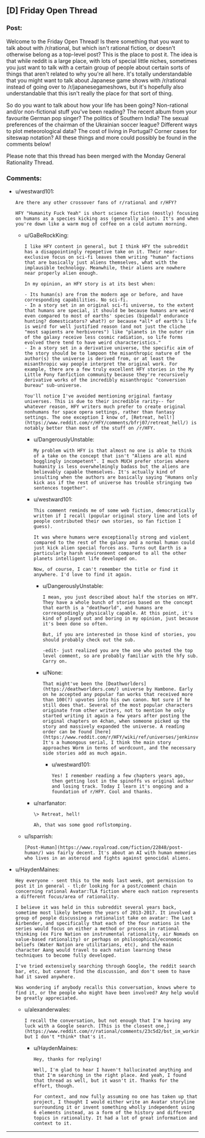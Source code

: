 ## [D] Friday Open Thread

### Post:

Welcome to the Friday Open Thread! Is there something that you want to talk about with /r/rational, but which isn't rational fiction, or doesn't otherwise belong as a top-level post? This is the place to post it. The idea is that while reddit is a large place, with lots of special little niches, sometimes you just want to talk with a certain group of people about certain sorts of things that aren't related to why you're all here. It's totally understandable that you might want to talk about Japanese game shows with /r/rational instead of going over to /r/japanesegameshows, but it's hopefully also understandable that this isn't really the place for that sort of thing.

So do you want to talk about how your life has been going? Non-rational and/or non-fictional stuff you've been reading? The recent album from your favourite German pop singer? The politics of Southern India? The sexual preferences of the chairman of the Ukrainian soccer league? Different ways to plot meteorological data? The cost of living in Portugal? Corner cases for siteswap notation? All these things and more could possibly be found in the comments below!

Please note that this thread has been merged with the Monday General Rationality Thread.

### Comments:

- u/westward101:
  ```
  Are there any other crossover fans of r/rational and r/HFY? 

  HFY "Humanity Fuck Yeah" is short science fiction (mostly) focusing on humans as a species kicking ass (generally alien). It's and when you're down like a warm mug of coffee on a cold autumn morning.
  ```

  - u/GaBeRockKing:
    ```
    I like HFY content in general, but I think HFY the subreddit has a disappointingly repepetive take on it. Their near-exclusive focus on sci-fi leaves them writing "human" factions that are basically just aliens themselves, what with the implausible technology. Meanwhile, their aliens are nowhere near properly alien enough.

    In my opinion, an HFY story is at its best when:

    - Its human(s) are from the modern age or before, and have corresponding capabilities. No sci-fi.  
    - In a story set in an original sci-fi universe, to the extent that humans are special, it should be because humans are weird even compared to most of earths' species (bipedal? endurance hunting? domesticators? what?) or because *all* of earth's life is weird for well justified reason (and not just the cliche "most sapients are herbivores") like "planets in the outer rim of the galaxy receive less cosmic radiation, so life forms evolved there tend to have weird characteristics."  
    - In a story set in a derivative universe, the specific aim of the story should be to lampoon the misanthropic nature of the author(s) the universe is derived from, or at least the misanthropic way people interpret the original work. For example, there are a few truly excellent HFY stories in the My Little Pony fanfiction community because they're recursively derivative works of the incredibly misanthropic "conversion bureau" sub-universe.

    You'll notice I've avoided mentioning original fantasy universes. This is due to their incredible rarity-- for whatever reason, HFY writers much prefer to create original nonhumans for space opera settings, rather than fantasy settings. The one exception I know of, [Retreat, hell!](https://www.reddit.com/r/HFY/comments/bfrj07/retreat_hell/) is notably better than most of the stuff on /r/HFY.
    ```

    - u/DangerouslyUnstable:
      ```
      My problem with HFY is that almost no one is able to think of a take on the concept that isn't "Aliens are all mind bogglingly incompetent". I much MUCH prefer stories where humanity is less overwhelmingly badass but the aliens are believably capable themselves. It's actually kind of insulting when the authors are basically saying "Humans only kick ass if the rest of universe has trouble stringing two sentences together".
      ```

    - u/westward101:
      ```
      This comment reminds me of some web fiction, democratically written if I recall (popular original story line and lots of people contributed their own stories, so fan fiction I guess).

      It was where humans were exceptionally strong and violent compared to the rest of the galaxy and a normal human could just kick alien special forces ass. Turns out Earth is a particularly harsh environment compared to all the other planets intelligent life developed on. 

      Now, of course, I can't remember the title or find it anywhere. I'd love to find it again.
      ```

      - u/DangerouslyUnstable:
        ```
        I mean, you just described about half the stories on HFY. They have a whole bunch of stories based on the concept that earth is a "deathworld", and humans are correspondingly physically capable. At this point, it's kind of played out and boring in my opinion, just because it's been done so often.  

        But, if you are interested in those kind of stories, you should probably check out the sub.

        -edit- just realized you are the one who posted the top level comment, so are probably familiar with the hfy sub. Carry on.
        ```

      - u/None:
        ```
        That might've been the [Deathworlders](https://deathworlders.com/) universe by Hambone. Early on he accepted any popular fan works that received more than 100(?) upvotes into his own canon. Not sure if he still does that. Several of the most popular characters originate from other writers, not to mention he only started writing it again a few years after posting the original chapters on 4chan, when someone picked up the story and massively expanded the universe. A reading order can be found [here](https://www.reddit.com/r/HFY/wiki/ref/universes/jenkinsverse/essential_reading_order). It's a humongous serial, I think the main story approaches Worm in terms of wordcount, and the necessary side stories add as much again.
        ```

        - u/westward101:
          ```
          Yes! I remember reading a few chapters years ago, then getting lost in the spinoffs vs original author and losing track. Today I learn it's ongoing and a foundation of r/HFY. Cool and thanks.
          ```

    - u/narfanator:
      ```
      \> Retreat, hell!

      Ah, that was some good roflstomping.
      ```

  - u/lsparrish:
    ```
    [Post-Human](https://www.royalroad.com/fiction/22848/post-human/) was fairly decent. It's about an AI with human memories who lives in an asteroid and fights against genocidal aliens.
    ```

- u/HaydenMaines:
  ```
  Hey everyone - sent this to the mods last week, got permission to post it in general - tl;dr looking for a post/comment chain concerning rational Avatar:TLA fiction where each nation represents a different focus/area of rationality.

  I believe it was held in this subreddit several years back, sometime most likely between the years of 2013-2017. It involved a group of people discussing a rationalist take on avatar: The Last Airbender, and specifically that each of the four nations in the series would focus on either a method or process in rational thinking (ex Fire Nation on instrumental rationality, air Nomads on value-based rationality) or perhaps on philosophical/economic beliefs (Water Nation are utilitarians, etc), and the main character Aang would travel to each nation learning these techniques to become fully developed.

  I've tried extensively searching through Google, the reddit search bar, etc, but cannot find the discussion, and don't seem to have had it saved anywhere.

  Was wondering if anybody recalls this conversation, knows where to find it, or the people who might have been involved? Any help would be greatly appreciated.
  ```

  - u/alexanderwales:
    ```
    I recall the conversation, but not enough that I'm having any luck with a Google search. [This is the closest one,](https://www.reddit.com/r/rational/comments/23c5d2/bst_im_working_on_an_avatar_the_last_airbender/) but I don't *think* that's it.
    ```

    - u/HaydenMaines:
      ```
      Hey, thanks for replying!

      Well, I'm glad to hear I haven't hallucinated anything and that I'm searching in the right place. And yeah, I found that thread as well, but it wasn't it. Thanks for the effort, though.

      For context, and now fully assuming no one has taken up that project, I thought I would either write an Avatar storyline surrounding it or invent something wholly independent using 6 elements instead, as a form of the history and different topics in rationality. It had a lot of great information and context to it.
      ```

---

